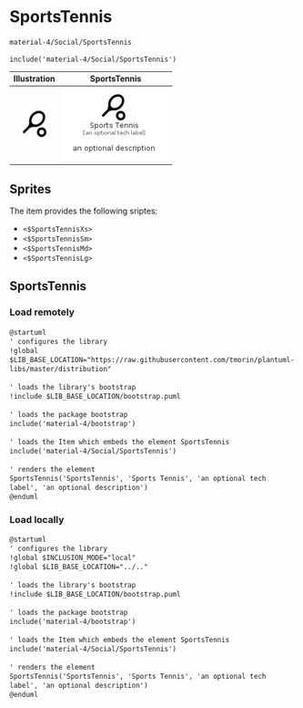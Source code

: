 # SportsTennis


```text
material-4/Social/SportsTennis
```

```text
include('material-4/Social/SportsTennis')
```



| Illustration | SportsTennis |
| :---: | :---: |
| ![illustration for Illustration](../../material-4/Social/SportsTennis.png) | ![illustration for SportsTennis](../../material-4/Social/SportsTennis.Local.png) |



## Sprites
The item provides the following sriptes:

- `<$SportsTennisXs>`
- `<$SportsTennisSm>`
- `<$SportsTennisMd>`
- `<$SportsTennisLg>`





## SportsTennis

### Load remotely
```plantuml
@startuml
' configures the library
!global $LIB_BASE_LOCATION="https://raw.githubusercontent.com/tmorin/plantuml-libs/master/distribution"

' loads the library's bootstrap
!include $LIB_BASE_LOCATION/bootstrap.puml

' loads the package bootstrap
include('material-4/bootstrap')

' loads the Item which embeds the element SportsTennis
include('material-4/Social/SportsTennis')

' renders the element
SportsTennis('SportsTennis', 'Sports Tennis', 'an optional tech label', 'an optional description')
@enduml
```

### Load locally
```plantuml
@startuml
' configures the library
!global $INCLUSION_MODE="local"
!global $LIB_BASE_LOCATION="../.."

' loads the library's bootstrap
!include $LIB_BASE_LOCATION/bootstrap.puml

' loads the package bootstrap
include('material-4/bootstrap')

' loads the Item which embeds the element SportsTennis
include('material-4/Social/SportsTennis')

' renders the element
SportsTennis('SportsTennis', 'Sports Tennis', 'an optional tech label', 'an optional description')
@enduml
```

